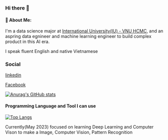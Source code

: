 ### Hi there 👋

#### 📌 About Me:



I'm a data science major at [International University(IU) - VNU HCMC](https://hcmiu.edu.vn/), and an aspring data egnineer and machine learning engineer to build complex product in this AI era.

I speak fluent English and native Vietnamese

### Social
 
[linkedin](https://www.linkedin.com/in/h%E1%BB%AFu-t%C3%ADn-chung-a31491225/)

[Facebook](https://www.facebook.com/TinChung27)


[![Anurag's GitHub stats](https://github-readme-stats.vercel.app/api?username=TinChung41)](https://github.com/anuraghazra/github-readme-stats)

#### Programming Language and Tool I can use

[![Top Langs](https://github-readme-stats.vercel.app/api/top-langs/?username=TinChung41&layout=donut-vertical)](https://github.com/anuraghazra/github-readme-stats)

Currently(May 2023) focused on learning Deep Learning and Computer Vison to make a Image, Computer Vision, Pattern Recognition
